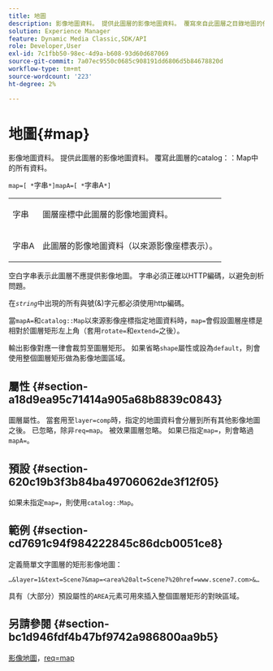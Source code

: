 ```yaml
---
title: 地圖
description: 影像地圖資料。 提供此圖層的影像地圖資料。 覆寫來自此圖層之目錄地圖的任何資料。
solution: Experience Manager
feature: Dynamic Media Classic,SDK/API
role: Developer,User
exl-id: 7c1fbb50-98ec-4d9a-b608-93d60d687069
source-git-commit: 7a07ec9550c0685c908191dd6806d5b84678820d
workflow-type: tm+mt
source-wordcount: '223'
ht-degree: 2%

---
```


# 地圖{#map}

影像地圖資料。 提供此圖層的影像地圖資料。 覆寫此圖層的catalog：：Map中的所有資料。

`map=[ *`字串`*]mapA=[ *`字串A`*]`

<table id="simpletable_2E32B25D5F6246A18A8AF817903877ED"> 
 <tr class="strow"> 
  <td class="stentry"> <p><span class="codeph"> <span class="varname">字串</span></span> </p></td> 
  <td class="stentry"> <p>圖層座標中此圖層的影像地圖資料。 </p></td> 
 </tr> 
 <tr class="strow"> 
  <td class="stentry"> <p><span class="codeph"> <span class="varname">字串A</span></span> </p></td> 
  <td class="stentry"> <p>此圖層的影像地圖資料（以來源影像座標表示）。 </p></td> 
 </tr> 
</table>

空白字串表示此圖層不應提供影像地圖。 字串必須正確以HTTP編碼，以避免剖析問題。

在&#x200B;*`string`*&#x200B;中出現的所有與號(&amp;)字元都必須使用http編碼。

當`mapA=`和`catalog::Map`以來源影像座標指定地圖資料時，`map=`會假設圖層座標是相對於圖層矩形左上角（套用`rotate=`和`extend=`之後）。

輸出影像對應一律會裁剪至圖層矩形。 如果省略`shape`屬性或設為`default`，則會使用整個圖層矩形做為影像地圖區域。

## 屬性 {#section-a18d9ea95c71414a905a68b8839c0843}

圖層屬性。 當套用至`layer=comp`時，指定的地圖資料會分層到所有其他影像地圖之後。 已忽略，除非`req=map`。 被效果圖層忽略。 如果已指定`map=`，則會略過`mapA=`。

## 預設 {#section-620c19b3f3b84ba49706062de3f12f05}

如果未指定`map=`，則使用`catalog::Map`。

## 範例 {#section-cd7691c94f984222845c86dcb0051ce8}

定義簡單文字圖層的矩形影像地圖：

`…&layer=1&text=Scene7&map=<area%20alt=Scene7%20href=www.scene7.com>&…`

具有（大部分）預設屬性的`AREA`元素可用來插入整個圖層矩形的對映區域。

## 另請參閱 {#section-bc1d946fdf4b47bf9742a986800aa9b5}

[影像地圖](../../../../../is-api/http-ref/image-serving-api-ref/c-http-protocol-reference/c-syntax-and-features/r-image-maps.md#reference-ff7d1bac2a064104b0c508a81316fdab)，[req=map](../../../../../is-api/http-ref/image-serving-api-ref/c-http-protocol-reference/c-command-reference/r-req/r-req.md#reference-907cdb4a97034db7ad94695f25552e76)
